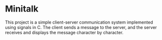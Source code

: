 <h1>Minitalk</h1>
This project is a simple client-server communication system implemented using signals in C. The client sends a message to the server, and the server receives and displays the message character by character.
